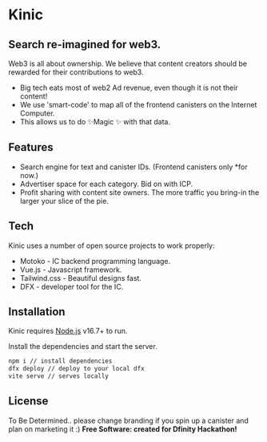 # Kinic
## Search re-imagined for web3.

Web3 is all about ownership. We believe that content creators should be rewarded for their contributions to web3.

- Big tech eats most of web2 Ad revenue, even though it is not their content!
- We use 'smart-code' to map all of the frontend canisters on the Internet Computer.
- This allows us to do ✨Magic ✨ with that data.

## Features

- Search engine for text and canister IDs. (Frontend canisters only *for now.)
- Advertiser space for each category. Bid on with ICP.
- Profit sharing with content site owners. The more traffic you bring-in the larger your slice of the pie.

## Tech

Kinic uses a number of open source projects to work properly:

- Motoko - IC backend programming language.
- Vue.js - Javascript framework.
- Tailwind.css - Beautiful designs fast.
- DFX - developer tool for the IC.


## Installation

Kinic requires [Node.js](https://nodejs.org/) v16.7+ to run.

Install the dependencies and start the server.

```sh
npm i // install dependencies
dfx deploy // deploy to your local dfx
vite serve // serves locally
```
## License

To Be Determined.. please change branding if you spin up a canister and plan on marketing it :)
**Free Software: created for Dfinity Hackathon!**
